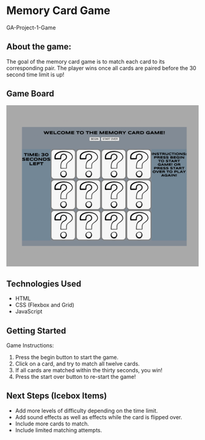 # Memory Card Game
GA-Project-1-Game

## About the game: 
The goal of the memory card game is to match each card to its corresponding pair.  The player wins once all cards are paired before the 30 second time limit is up!

## Game Board
![Game Board](/imgs/imgs/Game%20Board.png)

## Technologies Used
* HTML
* CSS (Flexbox and Grid)
* JavaScript 

## Getting Started
Game Instructions:
1. Press the begin button to start the game.
2. Click on a card, and try to match all twelve cards.
3. If all cards are matched within the thirty seconds, you win!
4. Press the start over button to re-start the game!

## Next Steps (Icebox Items)
* Add more levels of difficulty depending on the time limit. 
* Add sound effects as well as effects while the card is flipped over. 
* Include more cards to match.
* Include limited matching attempts.  
